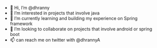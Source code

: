 - 👋 Hi, I’m @dhranny
- 👀 I’m interested in projects that involve java
- 🌱 I’m currently learning and building my experience on Spring framework
- 💞️ I’m looking to collaborate on projects that involve android or spring boot
- 📫 can reach me on twitter with @dhrannyA

<!---
dhranny/dhranny is a ✨ special ✨ repository because its `README.md` (this file) appears on your GitHub profile.
You can click the Preview link to take a look at your changes.
--->
